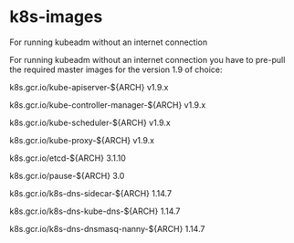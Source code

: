 # k8s-images
For running kubeadm without an internet connection

For running kubeadm without an internet connection you have to pre-pull the required master images for the version 1.9 of choice:
 
k8s.gcr.io/kube-apiserver-${ARCH} v1.9.x

k8s.gcr.io/kube-controller-manager-${ARCH}	 	v1.9.x

k8s.gcr.io/kube-scheduler-${ARCH} 	v1.9.x

k8s.gcr.io/kube-proxy-${ARCH} v1.9.x

k8s.gcr.io/etcd-${ARCH}	3.1.10

k8s.gcr.io/pause-${ARCH}	3.0

k8s.gcr.io/k8s-dns-sidecar-${ARCH}		1.14.7

k8s.gcr.io/k8s-dns-kube-dns-${ARCH}		1.14.7

k8s.gcr.io/k8s-dns-dnsmasq-nanny-${ARCH}		1.14.7

